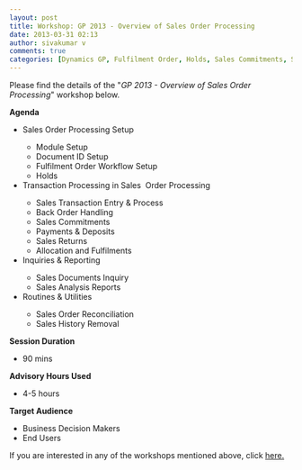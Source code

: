 ```yaml
---
layout: post
title: Workshop: GP 2013 - Overview of Sales Order Processing
date: 2013-03-31 02:13
author: sivakumar v
comments: true
categories: [Dynamics GP, Fulfilment Order, Holds, Sales Commitments, Sales Order Processing, Uncategorized, Workshops]
---
```

<p>Please find the details of the "<em>GP 2013 - Overview of Sales Order Processing</em>" workshop below.<p><strong>Agenda</strong></p><ul>
<li>Sales Order Processing Setup</li>
<ul>
<li>Module Setup</li>
<li>Document ID Setup</li>
<li>Fulfilment&nbsp;Order Workflow Setup</li>
<li>Holds</li>
</ul>
<li>Transaction Processing in Sales &nbsp;Order Processing</li>
<ul>
<li>Sales Transaction Entry &amp; Process</li>
<li>Back Order Handling</li>
<li>Sales Commitments</li>
<li>Payments &amp; Deposits</li>
<li>Sales Returns</li>
<li>Allocation and&nbsp;Fulfilments</li>
</ul>
<li>Inquiries &amp; Reporting</li>
<ul>
<li>Sales Documents Inquiry</li>
<li>Sales Analysis Reports</li>
</ul>
<li>Routines &amp; Utilities</li>
<ul>
<li>Sales Order Reconciliation</li>
<li>Sales History Removal</li>
</ul>
</ul><p><strong>Session Duration</strong></p><ul>
<li>90 mins</li>
</ul><p><strong>Advisory Hours Used</strong></p><ul>
<li>4-5 hours</li>
</ul><p><strong>Target Audience</strong></p><ul>
<li>Business Decision Makers</li>
<li>End Users</li>
</ul><p>If you are interested in any of the workshops mentioned above, click&nbsp;<a href="mailto:blog_ptsdynamics@microsoft.com?Subject=Dynamics%20GP%20Workshops%20-%20Registration&amp;Body=PLEASE%20FILL%20IN%20THE%20FOLLOWING%20DETAILS%0A%0AName%3A%0ACompany%20Name%3A%0APartner%20ID%3A%0AContact%20number%3A%0AEmail%20ID%3A%0AProducts%20interested%20in%3A%0ASessions%20interested%20in%3A">here.</a></p></p>

